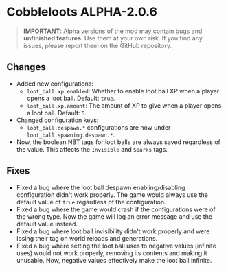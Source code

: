 # Cobbleloots ALPHA-2.0.6

> **IMPORTANT**: Alpha versions of the mod may contain bugs and **unfinished features**. Use them at your own risk. If you find any issues, please report them on the GitHub repository.

## Changes
- Added new configurations:
  - `loot_ball.xp.enabled`: Whether to enable loot ball XP when a player opens a loot ball. Default: `true`.
  - `loot_ball.xp.amount`: The amount of XP to give when a player opens a loot ball. Default: `5`.
- Changed configuration keys:
  - `loot_ball.despawn.*` configurations are now under `loot_ball.spawning.despawn.*`.
- Now, the boolean NBT tags for loot balls are always saved regardless of the value. This affects the `Invisible` and `Sparks` tags.

## Fixes
- Fixed a bug where the loot ball despawn enabling/disabling configuration didn't work properly. The game would always use the default value of `true` regardless of the configuration.
- Fixed a bug where the game would crash if the configurations were of the wrong type. Now the game will log an error message and use the default value instead.
- Fixed a bug where loot ball invisibility didn't work properly and were losing their tag on world reloads and generations.
- Fixed a bug where setting the loot ball uses to negative values (infinite uses) would not work properly, removing its contents and making it unusable. Now, negative values effectively make the loot ball infinite.